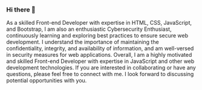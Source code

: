 ### Hi there 👋

As a skilled Front-end Developer with expertise in HTML, CSS, JavaScript, and Bootstrap, I am also an enthusiastic Cybersecurity Enthusiast, continuously learning and exploring best practices to ensure secure web development. I understand the importance of maintaining the confidentiality, integrity, and availability of information, and am well-versed in security measures for web applications.
Overall, I am a highly motivated and skilled Front-end Developer with expertise in JavaScript and other web development technologies. If you are interested in collaborating or have any questions, please feel free to connect with me. I look forward to discussing potential opportunities with you.
